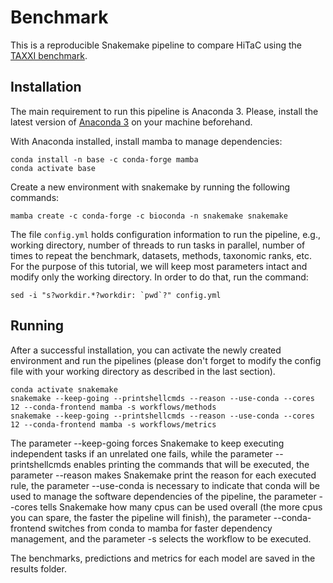 # Benchmark

This is a reproducible Snakemake pipeline to compare HiTaC using the [TAXXI benchmark](https://peerj.com/articles/4652/).

## Installation

The main requirement to run this pipeline is Anaconda 3. Please, install the latest version of [Anaconda 3](https://www.anaconda.com/products/distribution) on your machine beforehand.

With Anaconda installed, install mamba to manage dependencies:

```shell
conda install -n base -c conda-forge mamba
conda activate base
```

Create a new environment with snakemake by running the following commands:

```shell
mamba create -c conda-forge -c bioconda -n snakemake snakemake
```

The file `config.yml` holds configuration information to run the pipeline, e.g., working directory, number of threads to run tasks in parallel, number of times to repeat the benchmark, datasets, methods, taxonomic ranks, etc. For the purpose of this tutorial, we will keep most parameters intact and modify only the working directory. In order to do that, run the command:

```shell
sed -i "s?workdir.*?workdir: `pwd`?" config.yml
```

## Running

After a successful installation, you can activate the newly created environment and run the pipelines (please don't forget to modify the config file with your working directory as described in the last section).

```
conda activate snakemake
snakemake --keep-going --printshellcmds --reason --use-conda --cores 12 --conda-frontend mamba -s workflows/methods
snakemake --keep-going --printshellcmds --reason --use-conda --cores 12 --conda-frontend mamba -s workflows/metrics
```

The parameter --keep-going forces Snakemake to keep executing independent tasks if an unrelated one fails, while the parameter --printshellcmds enables printing the commands that will be executed, the parameter --reason makes Snakemake print the reason for each executed rule, the parameter --use-conda is necessary to indicate that conda will be used to manage the software dependencies of the pipeline, the parameter --cores tells Snakemake how many cpus can be used overall (the more cpus you can spare, the faster the pipeline will finish), the parameter --conda-frontend switches from conda to mamba for faster dependency management, and the parameter -s selects the workflow to be executed.

The benchmarks, predictions and metrics for each model are saved in the results folder.
